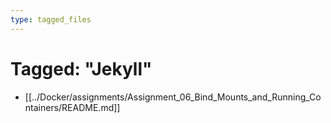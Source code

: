 ```yaml
---
type: tagged_files
---
```

# Tagged: "Jekyll"

- [[../Docker/assignments/Assignment_06_Bind_Mounts_and_Running_Containers/README.md]]
